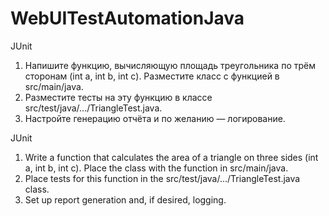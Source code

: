 # WebUITestAutomationJava

JUnit
1. Напишите функцию, вычисляющую площадь треугольника по трём сторонам (int a, int b, int c). Разместите класс с функцией в src/main/java.
2. Разместите тесты на эту функцию в классе src/test/java/.../TriangleTest.java.
3. Настройте генерацию отчёта и по желанию — логирование.

JUnit
1. Write a function that calculates the area of a triangle on three sides (int a, int b, int c). Place the class with the function in src/main/java.
2. Place tests for this function in the src/test/java/.../TriangleTest.java class.
3. Set up report generation and, if desired, logging.

